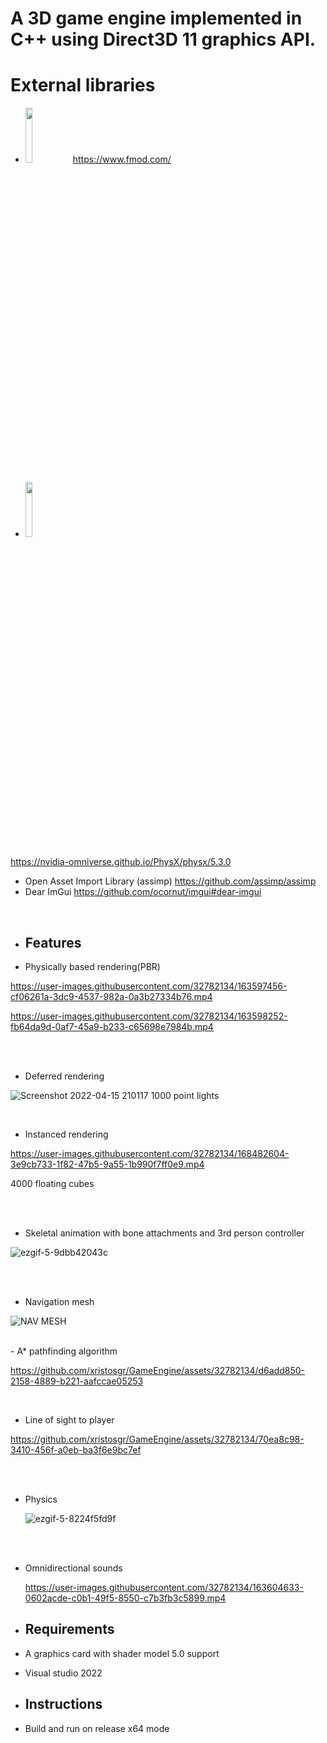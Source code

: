 # A 3D game engine implemented in C++ using Direct3D 11 graphics API.

# External libraries

- <img src="https://user-images.githubusercontent.com/32782134/163593129-59e54fb0-e03e-4a93-bd40-9652b90a5161.png" width=15% height=15%> https://www.fmod.com/

- <img src="https://user-images.githubusercontent.com/32782134/163594397-c083f917-64bf-4f5c-b42d-eb97a7168fe7.png" width=15% height=15%> 
https://nvidia-omniverse.github.io/PhysX/physx/5.3.0

- Open Asset Import Library (assimp) https://github.com/assimp/assimp
- Dear ImGui https://github.com/ocornut/imgui#dear-imgui

<br />

- ## Features


 - Physically based rendering(PBR)
 
 https://user-images.githubusercontent.com/32782134/163597456-cf06261a-3dc9-4537-982a-0a3b27334b76.mp4

 https://user-images.githubusercontent.com/32782134/163598252-fb64da9d-0af7-45a9-b233-c65698e7984b.mp4

<br />

<br />

- Deferred rendering
  

 ![Screenshot 2022-04-15 210117](https://user-images.githubusercontent.com/32782134/163605102-f6d7a1ae-bdf9-4cc6-98e7-78a331b48cc6.jpg)   1000 point lights
<br />

<br />


- Instanced rendering


https://user-images.githubusercontent.com/32782134/168482604-3e9cb733-1f82-47b5-9a55-1b990f7ff0e9.mp4

4000 floating cubes

<br />

<br />

 - Skeletal animation with bone attachments and 3rd person controller

  ![ezgif-5-9dbb42043c](https://user-images.githubusercontent.com/32782134/163599871-052728a6-c2d4-4960-9d56-8c7c61915045.gif)

<br />

<br />

 - Navigation mesh
   
  ![NAV MESH](https://github.com/xristosgr/GameEngine/assets/32782134/87abf378-6af2-4bb4-b424-11288893af68)

<br />
 - A* pathfinding algorithm
   

https://github.com/xristosgr/GameEngine/assets/32782134/d6add850-2158-4889-b221-aafccae05253



<br />

- Line of sight to player


https://github.com/xristosgr/GameEngine/assets/32782134/70ea8c98-3410-456f-a0eb-ba3f6e9bc7ef



<br />

<br />

- Physics

  ![ezgif-5-8224f5fd9f](https://user-images.githubusercontent.com/32782134/163603923-5352db82-49ab-4c0b-8f2b-d356f001a9c2.gif)

<br />
 
<br />

- Omnidirectional sounds
 
  https://user-images.githubusercontent.com/32782134/163604633-0602acde-c0b1-49f5-8550-c7b3fb3c5899.mp4

- ## Requirements
- A graphics card with shader model 5.0 support
- Visual studio 2022

- ## Instructions
- Build and run on release x64 mode
